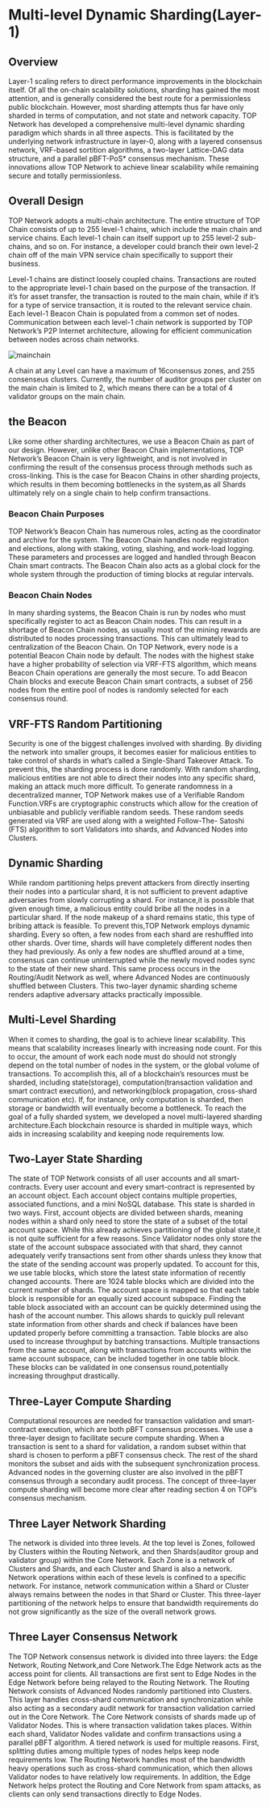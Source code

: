 # Multi-level Dynamic Sharding(Layer-1)

## Overview

Layer-1 scaling refers to direct performance improvements in the blockchain itself. Of all the on-chain scalability solutions, sharding has gained the most attention, and is generally considered the best route for a permissionless public blockchain. However, most sharding attempts thus far have only sharded in terms of computation, and not state and network capacity.
TOP Network has developed a comprehensive multi-level dynamic sharding paradigm which shards in all three aspects. This is facilitated by the underlying network infrastructure in layer-0, along with a layered consensus network, VRF-based sortition algorithms, a two-layer Lattice-DAG data structure, and a parallel pBFT-PoS* consensus mechanism. These innovations allow TOP Network to achieve linear scalability while remaining secure and totally permissionless.

## Overall Design

TOP Network adopts a multi-chain architecture. The entire structure of TOP Chain consists of up to 255 level-1 chains, which include the main chain and service chains. Each level-1 chain can itself support up to 255 level-2 sub-chains, and so on. For instance, a developer could branch their own level-2 chain off of the main VPN service chain specifically to support their business.

Level-1 chains are distinct loosely coupled chains. Transactions are routed to the appropriate level-1 chain based on the purpose of the transaction. If it’s for asset transfer, the transaction is routed to the main chain, while if it’s for a type of service transaction, it is routed to the relevant service chain.
Each level-1 Beacon Chain is populated from a common set of nodes. Communication between each level-1 chain network is supported by TOP Network’s P2P Internet architecture, allowing for efficient communication between nodes across chain networks.

![mainchain](ComprehensiveMulti-levelDynamicSharding(layer-1).assets/mainchain.jpg)

A chain at any Level can have a maximum of 16consensus zones, and 255 consenseus clusters. Currently, the number of auditor groups per cluster on the main chain is limited to 2, which means there can be a total of 4 validator groups on the main chain.

## the Beacon

Like some other sharding architectures, we use a Beacon Chain as part of our design. However, unlike other Beacon Chain implementations, TOP Network’s Beacon Chain is very lightweight, and is not involved in confirming the result of the consensus process through methods such as cross-linking. This is the case for Beacon Chains in other sharding projects, which results in them becoming bottlenecks in the system,as all Shards ultimately rely on a single chain to help confirm transactions.

### Beacon Chain Purposes

TOP Network’s Beacon Chain has numerous roles, acting as the coordinator and archive for the system. The Beacon Chain handles node registration and elections, along with staking, voting, slashing, and work-load logging. These parameters and processes are logged and handled through Beacon Chain smart contracts. The Beacon Chain also acts as a global clock for the whole system through the production of timing blocks at regular intervals.

### Beacon Chain Nodes

In many sharding systems, the Beacon Chain is run by nodes who must specifically register to act as Beacon Chain nodes. This can result in a shortage of Beacon Chain nodes, as usually most of the mining rewards are distributed to nodes processing transactions. This can ultimately lead to centralization of
the Beacon Chain.
On TOP Network, every node is a potential Beacon Chain node by default. The nodes with the highest stake have a higher probability of selection via VRF-FTS algorithm, which means Beacon Chain operations are generally the most secure.
To add Beacon Chain blocks and execute Beacon Chain smart contracts, a subset of 256 nodes from the entire pool of nodes is randomly selected for each consensus round.

## VRF-FTS Random Partitioning

Security is one of the biggest challenges involved with sharding. By dividing the network into smaller groups, it becomes easier for malicious entities to take control of shards in what’s called a Single-Shard Takeover Attack. To prevent this, the sharding process is done randomly. With random sharding, malicious entities are not able to direct their nodes into any specific shard, making an attack much more
difficult.
To generate randomness in a decentralized manner, TOP Network makes use of a Verifiable Random Function.VRFs are cryptographic constructs which allow for the creation of unbiasable and publicly verifiable random seeds. These random seeds generated via VRF are used along with a weighted Follow-The-
Satoshi (FTS) algorithm to sort Validators into shards, and Advanced Nodes into Clusters.

## Dynamic Sharding

While random partitioning helps prevent attackers from directly inserting their nodes into a particular shard, it is not sufficient to prevent adaptive adversaries from slowly corrupting a shard. For instance,it is possible that given enough time, a malicious entity could bribe all the nodes in a particular shard.
If the node makeup of a shard remains static, this type of bribing attack is feasible. To prevent this,TOP Network employs dynamic sharding. Every so often, a few nodes from each shard are reshuffled into other shards. Over time, shards will have completely different nodes then they had previously. As only a few
nodes are shuffled around at a time, consensus can continue uninterrupted while the newly moved nodes sync to the state of their new shard.
This same process occurs in the Routing/Audit Network as well, where Advanced Nodes are continuously shuffled between Clusters. This two-layer dynamic sharding scheme renders adaptive adversary attacks practically impossible. 

## Multi-Level Sharding

When it comes to sharding, the goal is to achieve linear scalability. This means that scalability increases linearly with increasing node count. For this to occur, the amount of work each node must do should not strongly depend on the total number of nodes in the system, or the global volume of transactions.
To accomplish this, all of a blockchain’s resources must be sharded, including state(storage), computation(transaction validation and smart contract execution), and networking(block propagation, cross-shard communication etc). If, for instance, only computation is sharded, then storage or bandwidth will eventually become a bottleneck.
To reach the goal of a fully sharded system, we developed a novel multi-layered sharding architecture.Each blockchain resource is sharded in multiple ways, which aids in increasing scalability and keeping node requirements low.

## Two-Layer State Sharding

The state of TOP Network consists of all user accounts and all smart-contracts. Every user account and every smart-contract is represented by an account object. Each account object contains multiple properties, associated functions, and a mini NoSQL database. This state is sharded in two ways.
First, account objects are divided between shards, meaning nodes within a shard only need to store the state of a subset of the total account space. While this already achieves partitioning of the global state,it is not quite sufficient for a few reasons. Since Validator nodes only store the state of the account subspace associated with that shard, they cannot adequately verify transactions sent from other shards unless they know that the state of the sending account was properly updated.
To account for this, we use table blocks, which store the latest state information of recently changed accounts. There are 1024 table blocks which are divided into the current number of shards. The account space is mapped so that each table block is responsible for an equally sized account subspace. Finding the table block associated with an account can be quickly determined using the hash of the account number. This allows shards to quickly pull relevant state information from other shards and check if balances have been updated properly before committing a transaction.
Table blocks are also used to increase throughput by batching transactions. Multiple transactions from the same account, along with transactions from accounts within the same account subspace, can be included together in one table block. These blocks can be validated in one consensus round,potentially increasing throughput drastically. 

## Three-Layer Compute Sharding

Computational resources are needed for transaction validation and smart-contract execution, which are both pBFT consensus processes. We use a three-layer design to facilitate secure compute sharding.
When a transaction is sent to a shard for validation, a random subset within that shard is chosen to perform a pBFT consensus check. The rest of the shard monitors the subset and aids with the subsequent synchronization process. Advanced nodes in the governing cluster are also involved in the pBFT consensus through a secondary audit process. The concept of three-layer compute sharding will become more clear after reading section 4 on TOP’s consensus mechanism.

## Three Layer Network Sharding

The network is divided into three levels. At the top level is Zones, followed by Clusters within the Routing Network, and then Shards(auditor group and validator group) within the Core Network. Each Zone is a network of Clusters and Shards, and each Cluster and Shard is also a network. Network operations within each of these levels is
confined to a specific network. For instance, network communication within a Shard or Cluster always remains between the nodes in that Shard or Cluster. This three-layer partitioning of the network helps to ensure that bandwidth requirements do not grow significantly as the size of the overall network grows.

## Three Layer Consensus Network

The TOP Network consensus network is divided into three layers: the Edge Network, Routing Network,and Core Network.The Edge Network acts as the access point for clients. All transactions are first sent to Edge Nodes in the Edge Network before being relayed to the Routing Network.
The Routing Network consists of Advanced Nodes randomly partitioned into Clusters. This layer handles cross-shard communication and synchronization while also acting as a secondary audit network for transaction validation carried out in the Core Network.
The Core Network consists of shards made up of Validator Nodes. This is where transaction validation takes places. Within each shard, Validator Nodes validate and confirm transactions using a parallel pBFT algorithm.
A tiered network is used for multiple reasons. First, splitting duties among multiple types of nodes helps keep node requirements low. The Routing Network handles most of the bandwidth heavy operations such as cross-shard communication, which then allows Validator nodes to have relatively low
requirements. In addition, the Edge Network helps protect the Routing and Core Network from spam attacks, as clients can only send transactions directly to Edge Nodes.
